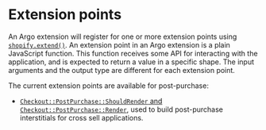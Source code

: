 # Extension points

An Argo extension will register for one or more extension points using [`shopify.extend()`](./globals.md). An extension point in an Argo extension is a plain JavaScript function. This function receives some API for interacting with the application, and is expected to return a value in a specific shape. The input arguments and the output type are different for each extension point.

The current extension points are available for post-purchase:

- [`Checkout::PostPurchase::ShouldRender` and `Checkout::PostPurchase::Render`](../src/extension-points/api/post-purchase), used to build post-purchase interstitials for cross sell applications.
